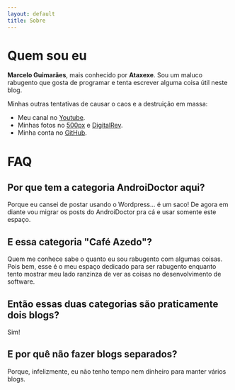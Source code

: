 ```yaml
---
layout: default
title: Sobre
---
```


# Quem sou eu

**Marcelo Guimarães**, mais conhecido por **Ataxexe**. Sou um maluco rabugento que gosta de programar
e tenta escrever alguma coisa útil neste blog.

Minhas outras tentativas de causar o caos e a destruição em massa:

* Meu canal no [Youtube][].
* Minhas fotos no [500px][] e [DigitalRev][].
* Minha conta no [GitHub][].

# FAQ

## Por que tem a categoria AndroiDoctor aqui?

Porque eu cansei de postar usando o Wordpress... é um saco! De agora em diante vou migrar os posts
do AndroiDoctor pra cá e usar somente este espaço.

## E essa categoria "Café Azedo"?

Quem me conhece sabe o quanto eu sou rabugento com algumas coisas. Pois bem, esse é o meu espaço
dedicado para ser rabugento enquanto tento mostrar meu lado ranzinza de ver as coisas no
desenvolvimento de software.

## Então essas duas categorias são praticamente dois blogs?

Sim!

## E por quê não fazer blogs separados?

Porque, infelizmente, eu não tenho tempo nem dinheiro para manter vários blogs.

[youtube]: <http://www.youtube.com/user/ataxexe>
[500px]: <http://500px.com/ataxexe>
[digitalrev]: <http://www.digitalrev.com/ataxexe>
[github]: <https://github.com/ataxexe>
